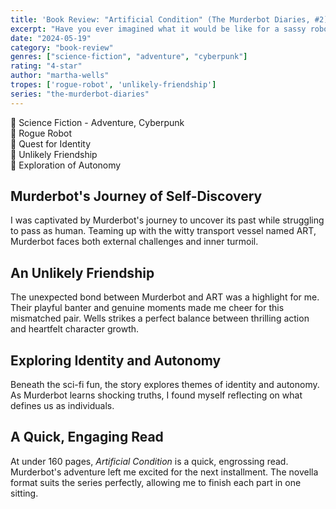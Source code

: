 ```yaml
---
title: 'Book Review: "Artificial Condition" (The Murderbot Diaries, #2) by Martha Wells'
excerpt: "Have you ever imagined what it would be like for a sassy robot who loves soap operas to go on a quest to find itself?"
date: "2024-05-19"
category: "book-review"
genres: ["science-fiction", "adventure", "cyberpunk"]
rating: "4-star"
author: "martha-wells"
tropes: ['rogue-robot', 'unlikely-friendship']
series: "the-murderbot-diaries"
---
```


📍 Science Fiction - Adventure, Cyberpunk  
📍 Rogue Robot  
📍 Quest for Identity  
📍 Unlikely Friendship  
📍 Exploration of Autonomy  

## Murderbot's Journey of Self-Discovery
I was captivated by Murderbot's journey to uncover its past while struggling to pass as human. Teaming up with the witty transport vessel named ART, Murderbot faces both external challenges and inner turmoil.

## An Unlikely Friendship
The unexpected bond between Murderbot and ART was a highlight for me. Their playful banter and genuine moments made me cheer for this mismatched pair. Wells strikes a perfect balance between thrilling action and heartfelt character growth.

## Exploring Identity and Autonomy
Beneath the sci-fi fun, the story explores themes of identity and autonomy. As Murderbot learns shocking truths, I found myself reflecting on what defines us as individuals.

## A Quick, Engaging Read
At under 160 pages, *Artificial Condition* is a quick, engrossing read. Murderbot's adventure left me excited for the next installment. The novella format suits the series perfectly, allowing me to finish each part in one sitting.
